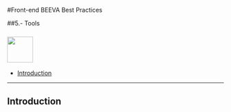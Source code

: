 #Front-end BEEVA Best Practices   

##5.- Tools

### <img src="http://karma-runner.github.io/assets/img/banner.png" height="60px"/>  
* [Introduction](#introduction)

 
----
## <a name='introduction'>Introduction</a>